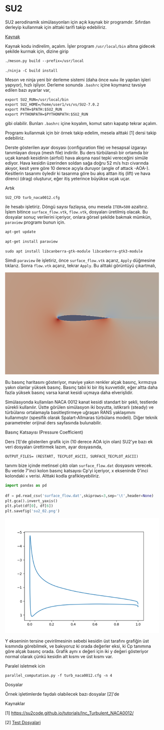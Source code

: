 # SU2

SU2 aerodinamik simülasyonları için açık kaynak bir programdır. Sıfırdan
derleyip kullanmak için alttaki tarifi takip edebiliriz.

[Kaynak](https://github.com/su2code/SU2/releases/tag/v7.0.2)

Kaynak kodu indirelim, açalım. İşler program `/usr/local/bin` altına
gidecek şekilde kurmak için, dizine girip

```
./meson.py build --prefix=/usr/local

./ninja -C build install
```

Meson ve ninja yeni bir derleme sistemi (daha önce `make` ile yapılan işleri
yapıyor), hızlı işliyor. Derleme sonunda `.bashrc` içine koymanız tavsiye
edilen bazı ayarlar var,

```
export SU2_RUN=/usr/local/bin
export SU2_HOME=/home/user1/vs/vs/SU2-7.0.2
export PATH=$PATH:$SU2_RUN
export PYTHONPATH=$PYTHONPATH:$SU2_RUN
```

gibi olabilir. Bunları `.bashrc` içine koyalım, komut satırı kapatıp
tekrar açalım.

Programı kullanmak için bir örnek takip edelim, mesela alttaki [1]
dersi takip edebiliriz.

Derste gösterilen ayar dosyası (configuration file) ve hesapsal
izgarayı tanımlayan dosya (mesh file) indirilir. Bu ders türbülanslı
bir ortamda bir uçak kanadı kesidinin (airfoil) hava akışına nasıl
tepki vereceğini simüle ediyor. Hava kesidin üzerinden soldan sağa
doğru 52 m/s hızı civarında akıyor, kesit yere göre 10 derece açıyla
duruyor (angle of attack -AOA-). Kesitlerin tasarımı öyledir ki
tasarıma göre bu akış alttan itiş (lift) ve hava direnci (drag)
oluşturur, eğer itiş yeterince büyükse uçak uçar.

Artık

```
SU2_CFD turb_naca0012.cfg
```

ile hesabı işletiriz. Döngü sayısı fazlaysa, onu mesela `ITER=500`
azaltırız. İşlem bitince `surface_flow.vtk`, `flow.vtk`, dosyaları
üretilmiş olacak.  Bu dosyalar sonuç verilerini içeriyor, onlara
görsel şekilde bakmak mümkün, `paraview` programı bunun için.

```
apt-get update

apt-get install paraview

sudo apt install libcanberra-gtk-module libcanberra-gtk3-module
```

Simdi `paraview` ile işletiriz, önce `surface_flow.vtk` açarız,
`Apply` düğmesine tıklarız.  Sonra `flow.vtk` açarız, tekrar
`Apply`. Bu alttaki görüntüyü çıkartmalı,

![](su2_01.png)

Bu basınç haritasını gösteriyor, maviye yakın renkler alçak basınç, kırmızıya
yakın olanlar yüksek basınç. Basınç tabii ki bir itiş kuvvetidir, eğer altta
daha fazla yüksek basınç varsa kanat kesidi uçmaya daha elverişlidir.

Simülasyonda kullanılan NACA 0012 kanat kesidi standart bir şekli,
testlerde sürekli kullanılır. Üstte görülen simülasyon iki boyutta,
istikrarlı (steady) ve türbülansı ortalamayla basitleştirmeye uğraşan
RANS yaklaşımını kullanmıştır (spesifik olarak Spalart-Allmaras
türbülans modeli).  Diğer teknik parametreler orijinal ders sayfasında
bulunabilir.

Basınç Katsayısı (Pressure Coefficient)

Ders [1]'de gösterilen grafik için (10 derece AOA için olan) SU2'ye
bazı ek veri dosyaları ürettirmek lazım, ayar dosyasında,

```
OUTPUT_FILES= (RESTART, TECPLOT_ASCII, SURFACE_TECPLOT_ASCII)
```

tanımı bize içinde metinsel çıktı olan `surface_flow.dat` dosyasını
verecek. Bu veride 7'inci kolon basınç katsayısı Cp'yi içeriyor, x
ekseninde 0'inci kolondaki `x` verisi. Alttaki kodla grafikleyebiliriz.

```python
import pandas as pd

df = pd.read_csv('surface_flow.dat',skiprows=3,sep='\t',header=None)
plt.gca().invert_yaxis()
plt.plot(df[0], df[6])
plt.savefig('su2_02.png')
```

![](su2_02.png)

Y ekseninin tersine çevirilmesinin sebebi kesidin üst tarafını
grafiğin üst kısmında görebilmek, ve bakıyoruz ki orada değerler eksi,
ki Cp tanımına göre alçak basınç orada. Grafik aynı x değeri için iki
y değeri gösteriyor normal olarak çünkü kesidin alt kısmı ve üst kısmı
var.

Paralel isletmek icin

```
parallel_computation.py -f turb_naca0012.cfg -n 4
```

Dosyalar

Örnek işletimlerde faydalı olabilecek bazı dosyalar [2]'de

Kaynaklar

[1] https://su2code.github.io/tutorials/Inc_Turbulent_NACA0012/

[2] [Test Dosyalari](https://www.dropbox.com/scl/fi/lkrt8kvyb06wsdzm5ld56/su2.zip?rlkey=d7jltldv4emy5vxjzks4ed1md&st=afhb6x29&raw=1)

